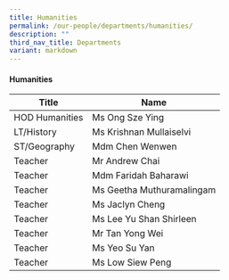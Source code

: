 ```yaml
---
title: Humanities
permalink: /our-people/departments/humanities/
description: ""
third_nav_title: Departments
variant: markdown
---
```

#### Humanities

| Title | Name |
|---|---|
| HOD Humanities | Ms Ong Sze Ying |
| LT/History | Ms Krishnan Mullaiselvi  |
| ST/Geography | Mdm Chen Wenwen |
| Teacher | Mr Andrew Chai |
| Teacher | Mdm Faridah Baharawi |
| Teacher | Ms Geetha Muthuramalingam |
| Teacher | Ms Jaclyn Cheng |
| Teacher  | Ms Lee Yu Shan Shirleen |
| Teacher  | Mr Tan Yong Wei |
| Teacher  | Ms Yeo Su Yan |
| Teacher  | Ms Low Siew Peng |
